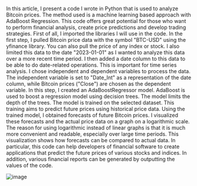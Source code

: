 In this article, I present a code I wrote in Python that is used to analyze Bitcoin prices. The method used is a machine learning based approach with AdaBoost Regression. This code offers great potential for those who want to perform financial analysis, create price predictions and develop trading strategies.
First of all, I imported the libraries I will use in the code.
In the first step, I pulled Bitcoin price data with the symbol "BTC-USD" using the yfinance library. You can also pull the price of any index or stock. I also limited this data to the date "2023-01-01" as I wanted to analyze this data over a more recent time period.
I then added a date column to this data to be able to do date-related operations. This is important for time series analysis.
I chose independent and dependent variables to process the data. The independent variable is set to "Date_Int" as a representation of the date column, while Bitcoin prices ("Close") are chosen as the dependent variable.
In this step, I created an AdaBoostRegressor model. AdaBoost is used to boost a regression model using decision trees. The model limits the depth of the trees.
The model is trained on the selected dataset. This training aims to predict future prices using historical price data.
Using the trained model, I obtained forecasts of future Bitcoin prices. I visualized these forecasts and the actual price data on a graph on a logarithmic scale. The reason for using logarithmic instead of linear graphs is that it is much more convenient and readable, especially over large time periods. This visualization shows how forecasts can be compared to actual data.
In particular, this code can help developers of financial software to create applications that predict the future prices of various stocks and indices. In addition, various financial reports can be generated by outputting the values of the code.

![image](https://github.com/YavuzAkbay/AdaBoostReg/assets/29518499/011aff10-64ce-4bff-8275-a18a579ecbc8)
